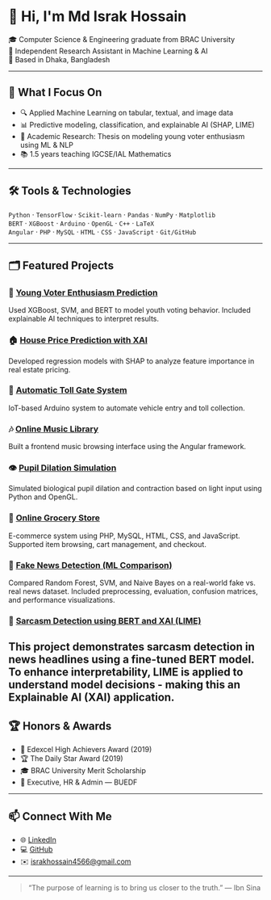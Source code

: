 # 👋 Hi, I'm Md Israk Hossain

🎓 Computer Science & Engineering graduate from BRAC University  
🔬 Independent Research Assistant in Machine Learning & AI  
📍 Based in Dhaka, Bangladesh

---

## 🧠 What I Focus On

- 🔍 Applied Machine Learning on tabular, textual, and image data  
- 📊 Predictive modeling, classification, and explainable AI (SHAP, LIME)  
- 🧾 Academic Research: Thesis on modeling young voter enthusiasm using ML & NLP  
- 📚 1.5 years teaching IGCSE/IAL Mathematics

---

## 🛠️ Tools & Technologies

`Python` · `TensorFlow` · `Scikit-learn` · `Pandas` · `NumPy` · `Matplotlib`  
`BERT` · `XGBoost` · `Arduino` · `OpenGL` · `C++` · `LaTeX`  
`Angular` · `PHP` · `MySQL` · `HTML` · `CSS` · `JavaScript` · `Git/GitHub`

---

## 🗂️ Featured Projects

### 🔬 [Young Voter Enthusiasm Prediction](https://github.com/israkhossain4566/Exploring-The-Non-Political-Factors-Behind-Young-Voter-Enthusiasm-A-Machine-Learning-Approach.git)  
Used XGBoost, SVM, and BERT to model youth voting behavior. Included explainable AI techniques to interpret results.

### 🏠 [House Price Prediction with XAI](https://github.com/israkhossain4566/House-Price-Prediction-with-XAI.git)  
Developed regression models with SHAP to analyze feature importance in real estate pricing.

### 🚦 [Automatic Toll Gate System](https://github.com/israkhossain4566/Automatic-Toll-Gate-System.git)  
IoT-based Arduino system to automate vehicle entry and toll collection.

### 🎶 [Online Music Library](https://github.com/israkhossain4566/Music-Library-Project.git)  
Built a frontend music browsing interface using the Angular framework.

### 👁️ [Pupil Dilation Simulation](https://github.com/israkhossain4566/Pupil-light-intensity-visualization.git)  
Simulated biological pupil dilation and contraction based on light input using Python and OpenGL.

### 🛒 [Online Grocery Store](https://github.com/israkhossain4566/Online-Grocery-Store.git)  
E-commerce system using PHP, MySQL, HTML, CSS, and JavaScript. Supported item browsing, cart management, and checkout.

### 📰 [Fake News Detection (ML Comparison)](https://github.com/israkhossain4566/Fake-News-Detection-Using-Machine-Learning.git)
Compared Random Forest, SVM, and Naive Bayes on a real-world fake vs. real news dataset. Included preprocessing, evaluation, confusion matrices, and performance visualizations.

### 🧠 [Sarcasm Detection using BERT and XAI (LIME)](https://github.com/israkhossain4566/Sarcasm-Detection-Using-BERT-and-XAI.git)
This project demonstrates sarcasm detection in news headlines using a fine-tuned **BERT** model. To enhance interpretability, LIME is applied to understand model decisions - making this an Explainable AI (XAI) application.
---

## 🏆 Honors & Awards

- 🏅 Edexcel High Achievers Award (2019)  
- 🏆 The Daily Star Award (2019)  
- 🎓 BRAC University Merit Scholarship  
- 💼 Executive, HR & Admin — BUEDF

---

## 📫 Connect With Me

- 🌐 [LinkedIn](https://www.linkedin.com/in/md-israk-hossain)  
- 💻 [GitHub](https://github.com/israkhossain4566)  
- ✉️ israkhossain4566@gmail.com  

---

> “The purpose of learning is to bring us closer to the truth.” — Ibn Sina
